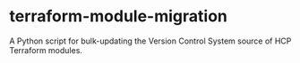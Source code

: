 # terraform-module-migration

A Python script for bulk-updating the Version Control System source of HCP
Terraform modules.
